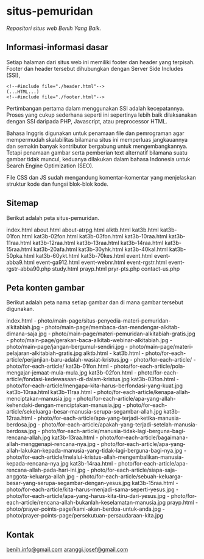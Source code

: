 # situs-pemuridan
*Repositori situs web Benih Yang Baik.*

## Informasi-informasi dasar
Setiap halaman dari situs web ini memiliki footer dan header yang terpisah. Footer dan header tersebut dihubungkan dengan Server Side Includes (SSI),
```
<!--#include file="./header.html"-->
(...HTML...)
<!--#include file="./footer.html"-->
```
Pertimbangan pertama dalam menggunakan SSI adalah kecepatannya. Proses yang cukup sederhana seperti ini sepertinya lebih baik dilaksanakan dengan SSI daripada PHP, Javascript, atau preprocessor HTML.

Bahasa Inggris digunakan untuk penamaan file dan pemrograman agar mempermudah skalabilitas bilamana situs ini memperluas jangkauannya dan semakin banyak kontributor bergabung untuk mengembangkannya. Tetapi penamaan gambar serta pemberian text alternatif bilamana suatu gambar tidak muncul, keduanya dilakukan dalam bahasa Indonesia untuk Search Engine Optimization (SEO).

File CSS dan JS sudah mengandung komentar-komentar yang menjelaskan struktur kode dan fungsi blok-blok kode.

## Sitemap 
Berikut adalah peta situs-pemuridan.

index.html
	about.html
        about-atrpg.html
	alktb.html
	kat3b.html
        kat3b-01fon.html
        kat3b-02fon.html
        kat3b-03fon.html
        kat3b-10raa.html
            kat3b-11raa.html
            kat3b-12raa.html
            kat3b-13raa.html
            kat3b-14raa.html
            kat3b-15raa.html
        kat3b-20afa.html
        kat3b-30yhk.html
        kat3b-40kal.html
        kat3b-50pka.html
        kat3b-60ykt.html
        kat3b-70kes.html
	event.html
        event-abba9.html
        event-ga912.html
        event-webnr.html
        event-rgstr.html
            event-rgstr-abba90.php
	study.html
    prayp.html
        pryr-pts.php
    contact-us.php


## Peta konten gambar
Berikut adalah peta nama setiap gambar dan di mana gambar tersebut digunakan.

index.html - photo/main-page/situs-penyedia-materi-pemuridan-alkitabiah.jpg
	   - photo/main-page/membaca-dan-mendengar-alkitab-dimana-saja.jpg
	   - photo/main-page/materi-pemuridan-alkitabiah-gratis.jpg
	   - photo/main-page/gerakan-baca-alkitab-webinar-alkitabiah.jpg
	   - photo/main-page/jangan-bergumul-sendiri.jpg
	   - photo/main-page/materi-pelajaran-alkitabiah-gratis.jpg
    alktb.html - 
    kat3b.html - photo/for-each-article/perjanjian-baru-adalah-wasiat-kristus.jpg
               - photo/for-each-article/
               - photo/for-each-article/
        kat3b-01fon.html - photo/for-each-article/pola-mengajar-jemaat-mula-mula.jpg
        kat3b-02fon.html - photo/for-each-article/fondasi-kedewasaan-di-dalam-kristus.jpg
        kat3b-03fon.html - photo/for-each-article/mengapa-kita-harus-berfondasi-yang-kuat.jpg
        kat3b-10raa.html
            kat3b-11raa.html - photo/for-each-article/kenapa-allah-menciptakan-manusia.jpg
                             - photo/for-each-article/apa-yang-allah-kehendaki-dengan-menciptakan-manusia.jpg
                             - photo/for-each-article/sekeluarga-besar-manusia-serupa-segambar-allah.jpg
            kat3b-12raa.html - photo/for-each-article/apa-yang-terjadi-ketika-manusia-berdosa.jpg
                             - photo/for-each-article/apakah-yang-terjadi-setelah-manusia-berdosa.jpg
                             - photo/for-each-article/manusia-tidak-lagi-berguna-bagi-rencana-allah.jpg
            kat3b-13raa.html - photo/for-each-article/bagaimana-allah-menggenapi-rencana-nya.jpg
                             - photo/for-each-article/apa-yang-allah-lakukan-kepada-manusia-yang-tidak-lagi-berguna-bagi-nya.jpg
                             - photo/for-each-article/melalui-kristus-allah-mengembalikan-manusia-kepada-rencana-nya.jpg
            kat3b-14raa.html - photo/for-each-article/apa-rencana-allah-pada-hari-ini.jpg
                             - photo/for-each-article/siapa-saja-anggota-keluarga-allah.jpg
                             - photo/for-each-article/sebuah-keluarga-besar-yang-serupa-segambar-dengan-yesus.jpg
            kat3b-15raa.html - photo/for-each-article/kita-harus-menjadi-sama-seperti-yesus.jpg
                             - photo/for-each-article/apa-yang-harus-kita-tiru-dari-yesus.jpg
                             - photo/for-each-article/rencana-allah-bukanlah-keselamatan-manusia.jpg
    prayp.html - photo/prayer-points-page/kami-akan-berdoa-untuk-anda.jpg 
	       - photo/prayer-points-page/persekutuan-persaudaraan-kita.jpg


## Kontak
benih.info@gmail.com
aranggi.josef@gmail.com
